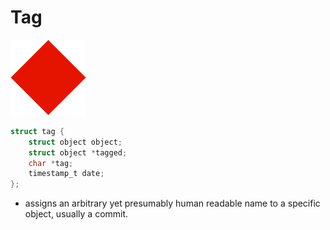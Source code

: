 # Tag

<div grid="~ cols-2 gap-4" class="justify-items-left mt-10">

<div>

![Local Image](/tag.png)

<div class="text-left">

```c
struct tag {
	struct object object;
	struct object *tagged;
	char *tag;
	timestamp_t date;
};
```

</div>

</div>

<div>

- assigns an arbitrary yet presumably human readable name to a specific object, usually a commit.

</div>

</div>
